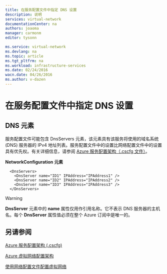 ```yaml
---
title: 在服务配置文件中指定 DNS 设置
description: 说明
services: virtual-network
documentationCenter: na
authors: joaoma
manager: carmonm
editor: tysonn

ms.service: virtual-network
ms.devlang: na
ms.topic: article
ms.tgt_pltfrm: na
ms.workload: infrastructure-services
ms.date: 02/24/2016
wacn.date: 04/26/2016
ms.author: v-dazen
---
```


# 在服务配置文件中指定 DNS 设置

## DNS 元素

服务配置文件可能包含 DnsServers 元素，该元素具有该服务将使用的域名系统 (DNS) 服务器的 IPv4 地址列表。服务配置文件中的设置比网络配置文件中的设置具有优先权。有关详细信息，请参阅 [Azure 服务配置架构（.cscfg 文件）](https://msdn.microsoft.com/zh-cn/library/azure/ee758710.aspx)。

**NetworkConfiguration 元素**

```
  <DnsServers>
    <DnsServer name="ID1" IPAddress="IPAddress1" />
    <DnsServer name="ID2" IPAddress="IPAddress2" />
    <DnsServer name="ID3" IPAddress="IPAddress3" />
  </DnsServers>
```

>[!WARNING]
>**DnsServer** 元素中的 **name** 属性仅用作引用名称。它不表示 DNS 服务器的主机名。每个 **DnsServer** 属性值必须在整个 Azure 订阅中是唯一的。

## 另请参阅

[Azure 服务配置架构 (.cscfg)](https://msdn.microsoft.com/zh-cn/library/azure/ee758710)

[Azure 虚拟网络配置架构](https://msdn.microsoft.com/zh-cn/library/azure/jj157100)

[使用网络配置文件配置虚拟网络](./virtual-networks-create-vnet-classic-portal.md)

<!---HONumber=76-->